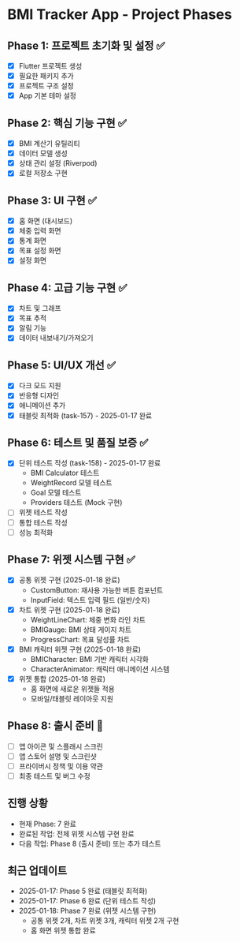 # BMI Tracker App - Project Phases

## Phase 1: 프로젝트 초기화 및 설정 ✅
- [x] Flutter 프로젝트 생성
- [x] 필요한 패키지 추가
- [x] 프로젝트 구조 설정
- [x] App 기본 테마 설정

## Phase 2: 핵심 기능 구현 ✅
- [x] BMI 계산기 유틸리티
- [x] 데이터 모델 생성
- [x] 상태 관리 설정 (Riverpod)
- [x] 로컬 저장소 구현

## Phase 3: UI 구현 ✅
- [x] 홈 화면 (대시보드)
- [x] 체중 입력 화면
- [x] 통계 화면
- [x] 목표 설정 화면
- [x] 설정 화면

## Phase 4: 고급 기능 구현 ✅
- [x] 차트 및 그래프
- [x] 목표 추적
- [x] 알림 기능
- [x] 데이터 내보내기/가져오기

## Phase 5: UI/UX 개선 ✅
- [x] 다크 모드 지원
- [x] 반응형 디자인
- [x] 애니메이션 추가
- [x] 태블릿 최적화 (task-157) - 2025-01-17 완료

## Phase 6: 테스트 및 품질 보증 ✅
- [x] 단위 테스트 작성 (task-158) - 2025-01-17 완료
  - BMI Calculator 테스트
  - WeightRecord 모델 테스트
  - Goal 모델 테스트
  - Providers 테스트 (Mock 구현)
- [ ] 위젯 테스트 작성
- [ ] 통합 테스트 작성
- [ ] 성능 최적화

## Phase 7: 위젯 시스템 구현 ✅
- [x] 공통 위젯 구현 (2025-01-18 완료)
  - CustomButton: 재사용 가능한 버튼 컴포넌트
  - InputField: 텍스트 입력 필드 (일반/숫자)
- [x] 차트 위젯 구현 (2025-01-18 완료)
  - WeightLineChart: 체중 변화 라인 차트
  - BMIGauge: BMI 상태 게이지 차트
  - ProgressChart: 목표 달성률 차트
- [x] BMI 캐릭터 위젯 구현 (2025-01-18 완료)
  - BMICharacter: BMI 기반 캐릭터 시각화
  - CharacterAnimator: 캐릭터 애니메이션 시스템
- [x] 위젯 통합 (2025-01-18 완료)
  - 홈 화면에 새로운 위젯들 적용
  - 모바일/태블릿 레이아웃 지원

## Phase 8: 출시 준비 🔄
- [ ] 앱 아이콘 및 스플래시 스크린
- [ ] 앱 스토어 설명 및 스크린샷
- [ ] 프라이버시 정책 및 이용 약관
- [ ] 최종 테스트 및 버그 수정

## 진행 상황
- 현재 Phase: 7 완료
- 완료된 작업: 전체 위젯 시스템 구현 완료
- 다음 작업: Phase 8 (출시 준비) 또는 추가 테스트

## 최근 업데이트
- 2025-01-17: Phase 5 완료 (태블릿 최적화)
- 2025-01-17: Phase 6 완료 (단위 테스트 작성)
- 2025-01-18: Phase 7 완료 (위젯 시스템 구현)
  - 공통 위젯 2개, 차트 위젯 3개, 캐릭터 위젯 2개 구현
  - 홈 화면 위젯 통합 완료